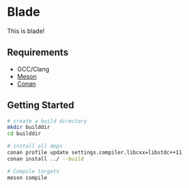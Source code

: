 # Blade

This is blade!

## Requirements

- GCC/Clang
- [Meson](https://mesonbuild.com/Getting-meson.html)
- [Conan](https://docs.conan.io/en/latest/installation.html)

## Getting Started

```bash
# create a build directory
mkdir builddir 
cd builddir

# install all deps
conan profile update settings.compiler.libcxx=libstdc++11 
conan install ../ --build

# Compile targets
meson compile
```
